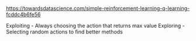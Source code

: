 https://towardsdatascience.com/simple-reinforcement-learning-q-learning-fcddc4b6fe56

Exploiting - Always choosing the action that returns max value
Exploring - Selecting random actions to find better methods